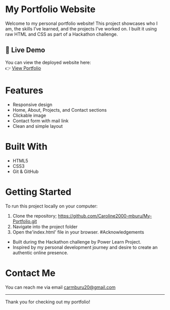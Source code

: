 # My Portfolio Website

Welcome to my personal portfolio website! This project showcases who I am, the skills I’ve learned, and the projects I’ve worked on. I built it using raw HTML and CSS as part of a Hackathon challenge.

## 🔗 Live Demo

You can view the deployed website here:  
👉 [View Portfolio](https://github.com/Caroline2000-mburu/My-Portfolio)


# Features

- Responsive design
- Home, About, Projects, and Contact sections
- Clickable image
- Contact form with mail link
- Clean and simple layout

# Built With

- HTML5  
- CSS3  
- Git & GitHub  

# Getting Started

To run this project locally on your computer:

1. Clone the repository; https://github.com/Caroline2000-mburu/My-Portfolio.git
2. Navigate into the project folder
3. Open the'index.html' file in your browser.
   #Acknowledgements

- Built during the Hackathon challenge by Power Learn Project.
- Inspired by my personal development journey and desire to create an authentic online presence.

# Contact Me

You can reach me via email carmburu20@gmail.com

---

Thank you for checking out my portfolio!
